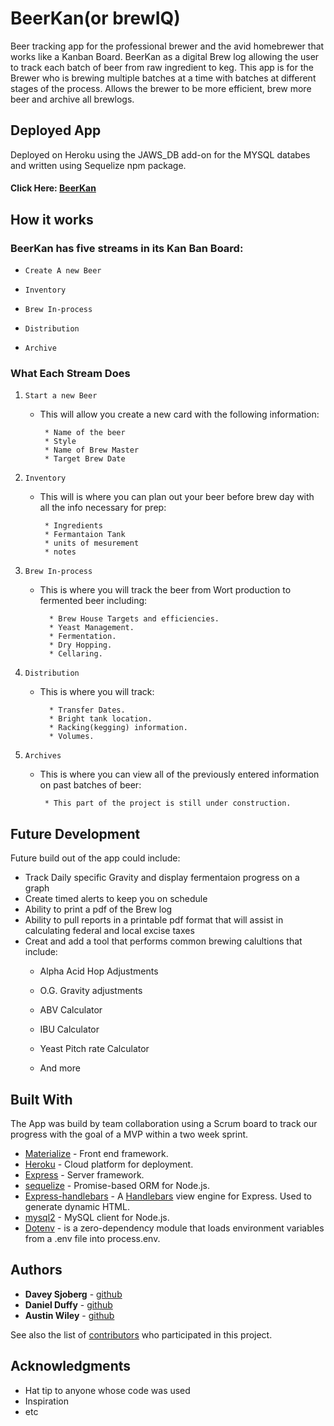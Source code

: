 # BeerKan(or brewIQ)

Beer tracking app for the professional brewer and the avid homebrewer that works like a Kanban Board.  BeerKan as a digital Brew log allowing the user to track each batch of beer from raw ingredient to keg. This app is for the Brewer who is brewing multiple batches at a time with batches at different stages of the process.  Allows the brewer to be more efficient, brew more beer and archive all brewlogs.

## Deployed App
Deployed on Heroku using the JAWS_DB add-on for the MYSQL databes and written using Sequelize npm package.  
#### Click Here: [BeerKan](https://cryptic-fjord-74772.herokuapp.com/)
##

## How it works

### BeerKan has five streams in its Kan Ban Board:

   * `Create A new Beer`

   * `Inventory`

   * `Brew In-process`

   * `Distribution`
   
   * `Archive`

### What Each Stream Does

1. `Start a new Beer`

   * This will allow you create a new card with the following information:

      ```
       * Name of the beer
       * Style
       * Name of Brew Master
       * Target Brew Date
      ```
  
2. `Inventory`

   * This will is where you can plan out your beer before brew day with all the info necessary for prep:

      ```
       * Ingredients
       * Fermantaion Tank 
       * units of mesurement
       * notes
     ```
  
3. `Brew In-process`

   * This is where you will track the beer from Wort production to fermented beer including:

     ```
       * Brew House Targets and efficiencies.
       * Yeast Management.
       * Fermentation.
       * Dry Hopping.
       * Cellaring.
     ```
  
4. `Distribution`

   * This is where you will track:

     ```
       * Transfer Dates.
       * Bright tank location.
       * Racking(kegging) information.
       * Volumes.
     ```

4. `Archives`

   * This is where you can view all of the previously entered information on past batches of beer:

     ```
      * This part of the project is still under construction.
     ```

 ## Future Development
  Future build out of the app could include: 
 * Track Daily specific Gravity and display fermentaion progress on a graph
 * Create timed alerts to keep you on schedule
 * Ability to print a pdf of the Brew log
 * Ability to pull reports in a printable pdf format that will assist in calculating federal and local excise taxes
 * Creat and add a tool that performs common brewing calultions that include:
    * Alpha Acid Hop Adjustments
    
    * O.G. Gravity adjustments
    
    * ABV Calculator
    
    * IBU Calculator
    
    * Yeast Pitch rate Calculator
    
    * And more

## Built With
The App was build by team collaboration using a Scrum board to track our progress with the goal of a MVP within a two week sprint. 

* [Materialize](https://materializecss.com/) - Front end framework.
* [Heroku](https://heroku.com) - Cloud platform for deployment.
* [Express](https://www.npmjs.com/package/express) - Server framework.
* [sequelize](http://docs.sequelizejs.com/) -  Promise-based ORM for Node.js.
* [Express-handlebars](https://www.npmjs.com/package/express-handlebars) - A [Handlebars](https://www.npmjs.com/package/handlebars) view engine for Express. Used to generate dynamic HTML.
* [mysql2](https://www.npmjs.com/package/mysql2) - MySQL client for Node.js.
* [Dotenv](https://www.npmjs.com/package/dotenv) - is a zero-dependency module that loads environment variables from a .env file into process.env.

## Authors

* **Davey Sjoberg** - [github](https://github.com/daveysjobey)
* **Daniel Duffy** - [github](https://github.com/dpd1208)
* **Austin Wiley** - [github](https://gist.github.com/AustinWiley)

See also the list of [contributors](https://github.com/daveysjobey/brewIQ/graphs/contributors) who participated in this project.

## Acknowledgments

* Hat tip to anyone whose code was used
* Inspiration
* etc

